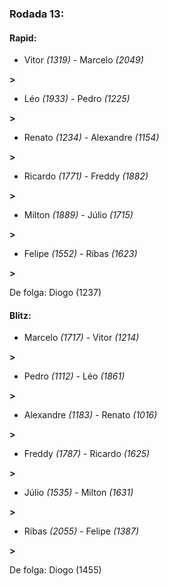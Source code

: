 ### Rodada 13:

#### Rapid:

* Vitor *(1319)*     -     Marcelo *(2049)*

 **>** 
* Léo *(1933)*     -     Pedro *(1225)*

 **>** 
* Renato *(1234)*     -     Alexandre *(1154)*

 **>** 
* Ricardo *(1771)*     -     Freddy *(1882)*

 **>** 
* Milton *(1889)*     -     Júlio *(1715)*

 **>** 
* Felipe *(1552)*     -     Ribas *(1623)*

 **>** 

De folga: Diogo (1237)

#### Blitz:

* Marcelo *(1717)*     -     Vitor *(1214)*

 **>** 
* Pedro *(1112)*     -     Léo *(1861)*

 **>** 
* Alexandre *(1183)*     -     Renato *(1016)*

 **>** 
* Freddy *(1787)*     -     Ricardo *(1625)*

 **>** 
* Júlio *(1535)*     -     Milton *(1631)*

 **>** 
* Ribas *(2055)*     -     Felipe *(1387)*

 **>** 

De folga: Diogo (1455)

